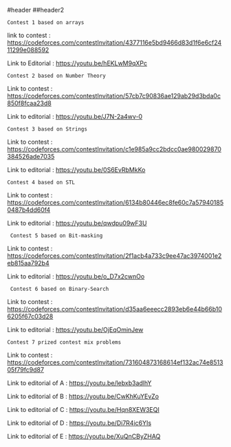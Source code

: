#header
##header2

    Contest 1 based on arrays

link to contest :  https://codeforces.com/contestInvitation/4377116e5bd9466d83d1f6e6cf2411299e088592

Link to Editorial : https://youtu.be/hEKLwM9qXPc   

    Contest 2 based on Number Theory 

Link to contest : https://codeforces.com/contestInvitation/57cb7c90836ae129ab29d3bda0c850f8fcaa23d8

Link to editorial : https://youtu.be/J7N-2a4wv-0  

    Contest 3 based on Strings 

Link to contest : https://codeforces.com/contestInvitation/c1e985a9cc2bdcc0ae980029870384526ade7035  

Link to editorial :  https://youtu.be/0S6EvRbMkKo

    Contest 4 based on STL                                            

Link to contest : https://codeforces.com/contestInvitation/6134b80446ec8fe60c7a579401850487b4dd60f4

Link to editorial : https://youtu.be/qwdpu09wF3U

     Contest 5 based on Bit-masking

Link to contest : https://codeforces.com/contestInvitation/2f1acb4a733c9ee47ac3974001e2eb815aa792b4

Link to editorial : https://youtu.be/o_D7x2cwnOo      

     Contest 6 based on Binary-Search
 
Link to contest : https://codeforces.com/contestInvitation/d35aa6eeecc2893eb6e44b66b106205f67c03d28 

Link to editorial : https://youtu.be/OjEqOminJew

    Contest 7 prized contest mix problems

Link to contest : https://codeforces.com/contestInvitation/731604873168614ef132ac74e851305f79fc9d87

Link to editorial of A : https://youtu.be/lebxb3adlhY 


Link to editorial of B : https://youtu.be/CwKhKuYEvZo


Link to editorial of C : https://youtu.be/Hqn8XEW3EQI


Link to editorial of D : https://youtu.be/Di7R4ic6YIs


Link to editorial of E : https://youtu.be/XuQnCByZHAQ
